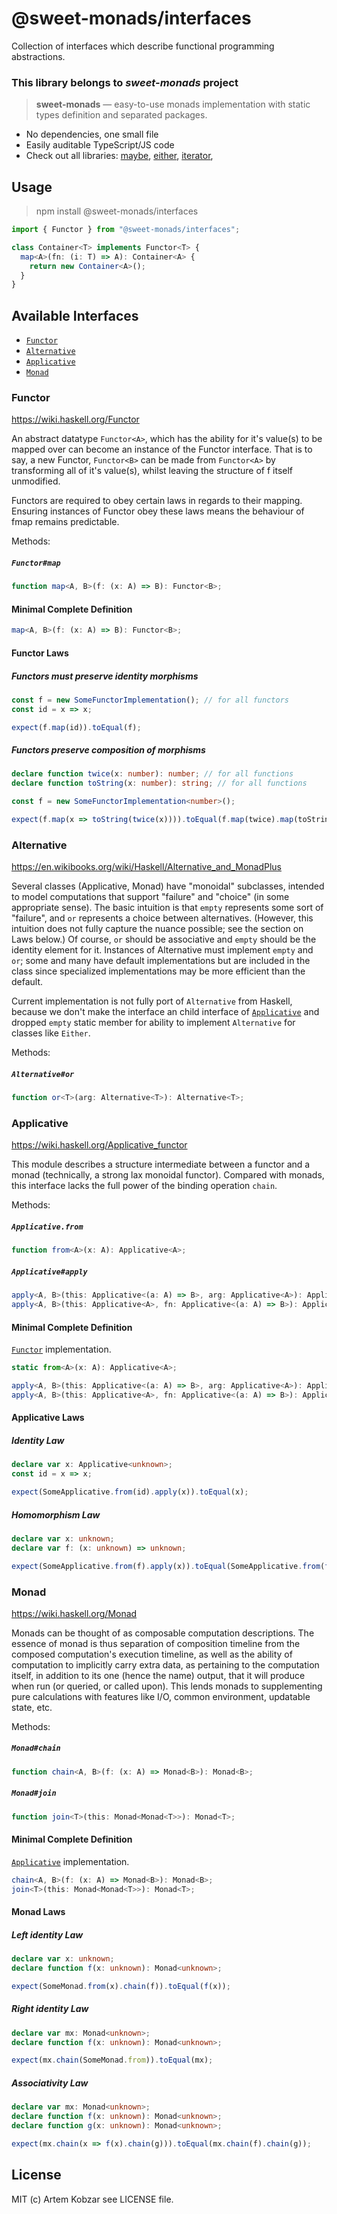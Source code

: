 # @sweet-monads/interfaces

Collection of interfaces which describe functional programming abstractions.

### This library belongs to _sweet-monads_ project

> **sweet-monads** — easy-to-use monads implementation with static types definition and separated packages.

- No dependencies, one small file
- Easily auditable TypeScript/JS code
- Check out all libraries:
  [maybe](https://github.com/JSMonk/sweet-monads/tree/master/either),
  [either](https://github.com/JSMonk/sweet-monads/tree/master/either),
  [iterator](https://github.com/JSMonk/sweet-monads/tree/master/iterator),

## Usage

> npm install @sweet-monads/interfaces

```typescript
import { Functor } from "@sweet-monads/interfaces";

class Container<T> implements Functor<T> {
  map<A>(fn: (i: T) => A): Container<A> {
    return new Container<A>();
  }
}
```

## Available Interfaces

- [`Functor`](#functor)
- [`Alternative`](#alternative)
- [`Applicative`](#applicative)
- [`Monad`](#monad)

### Functor

https://wiki.haskell.org/Functor

An abstract datatype `Functor<A>`, which has the ability for it's value(s) to be mapped over can become an instance of the Functor interface. That is to say, a new Functor, `Functor<B>` can be made from `Functor<A>` by transforming all of it's value(s), whilst leaving the structure of f itself unmodified.

Functors are required to obey certain laws in regards to their mapping. Ensuring instances of Functor obey these laws means the behaviour of fmap remains predictable.

Methods:

##### `Functor#map`

```typescript
function map<A, B>(f: (x: A) => B): Functor<B>;
```

#### Minimal Complete Definition

```typescript
map<A, B>(f: (x: A) => B): Functor<B>;
```

#### Functor Laws

##### Functors must preserve identity morphisms

```typescript
const f = new SomeFunctorImplementation(); // for all functors
const id = x => x;

expect(f.map(id)).toEqual(f);
```

##### Functors preserve composition of morphisms

```typescript
declare function twice(x: number): number; // for all functions
declare function toString(x: number): string; // for all functions

const f = new SomeFunctorImplementation<number>();

expect(f.map(x => toString(twice(x)))).toEqual(f.map(twice).map(toString));
```

### Alternative

https://en.wikibooks.org/wiki/Haskell/Alternative_and_MonadPlus

Several classes (Applicative, Monad) have "monoidal" subclasses, intended to model computations that support "failure" and "choice" (in some appropriate sense).
The basic intuition is that `empty` represents some sort of "failure", and `or` represents a choice between alternatives. (However, this intuition does not fully capture the nuance possible; see the section on Laws below.) Of course, `or` should be associative and `empty` should be the identity element for it. Instances of Alternative must implement `empty` and `or`; some and many have default implementations but are included in the class since specialized implementations may be more efficient than the default.

Current implementation is not fully port of `Alternative` from Haskell, because we don't make the interface an child interface of [`Applicative`](#applicative) and dropped `empty` static member for ability to implement `Alternative` for classes like `Either`.

Methods:

##### `Alternative#or`

```typescript
function or<T>(arg: Alternative<T>): Alternative<T>;
```

### Applicative

https://wiki.haskell.org/Applicative_functor

This module describes a structure intermediate between a functor and a monad (technically, a strong lax monoidal functor). Compared with monads, this interface lacks the full power of the binding operation `chain`.

Methods:

##### `Applicative.from`

```typescript
function from<A>(x: A): Applicative<A>;
```

##### `Applicative#apply`

```typescript
apply<A, B>(this: Applicative<(a: A) => B>, arg: Applicative<A>): Applicative<B>;
apply<A, B>(this: Applicative<A>, fn: Applicative<(a: A) => B>): Applicative<B>;
```

#### Minimal Complete Definition

[`Functor`](#functor) implementation.

```typescript
static from<A>(x: A): Applicative<A>;
```

```typescript
apply<A, B>(this: Applicative<(a: A) => B>, arg: Applicative<A>): Applicative<B>;
apply<A, B>(this: Applicative<A>, fn: Applicative<(a: A) => B>): Applicative<B>;
```

#### Applicative Laws

##### Identity Law

```typescript
declare var x: Applicative<unknown>;
const id = x => x;

expect(SomeApplicative.from(id).apply(x)).toEqual(x);
```

##### Homomorphism Law

```typescript
declare var x: unknown;
declare var f: (x: unknown) => unknown;

expect(SomeApplicative.from(f).apply(x)).toEqual(SomeApplicative.from(f(x)));
```

### Monad

https://wiki.haskell.org/Monad

Monads can be thought of as composable computation descriptions. The essence of monad is thus separation of composition timeline from the composed computation's execution timeline, as well as the ability of computation to implicitly carry extra data, as pertaining to the computation itself, in addition to its one (hence the name) output, that it will produce when run (or queried, or called upon). This lends monads to supplementing pure calculations with features like I/O, common environment, updatable state, etc.

Methods:

##### `Monad#chain`

```typescript
function chain<A, B>(f: (x: A) => Monad<B>): Monad<B>;
```

##### `Monad#join`

```typescript
function join<T>(this: Monad<Monad<T>>): Monad<T>;
```

#### Minimal Complete Definition

[`Applicative`](#applicative) implementation.

```typescript
chain<A, B>(f: (x: A) => Monad<B>): Monad<B>;
join<T>(this: Monad<Monad<T>>): Monad<T>;
```

#### Monad Laws

##### Left identity Law

```typescript
declare var x: unknown;
declare function f(x: unknown): Monad<unknown>;

expect(SomeMonad.from(x).chain(f)).toEqual(f(x));
```

##### Right identity Law

```typescript
declare var mx: Monad<unknown>;
declare function f(x: unknown): Monad<unknown>;

expect(mx.chain(SomeMonad.from)).toEqual(mx);
```

##### Associativity Law

```typescript
declare var mx: Monad<unknown>;
declare function f(x: unknown): Monad<unknown>;
declare function g(x: unknown): Monad<unknown>;

expect(mx.chain(x => f(x).chain(g))).toEqual(mx.chain(f).chain(g));
```

## License

MIT (c) Artem Kobzar see LICENSE file.
